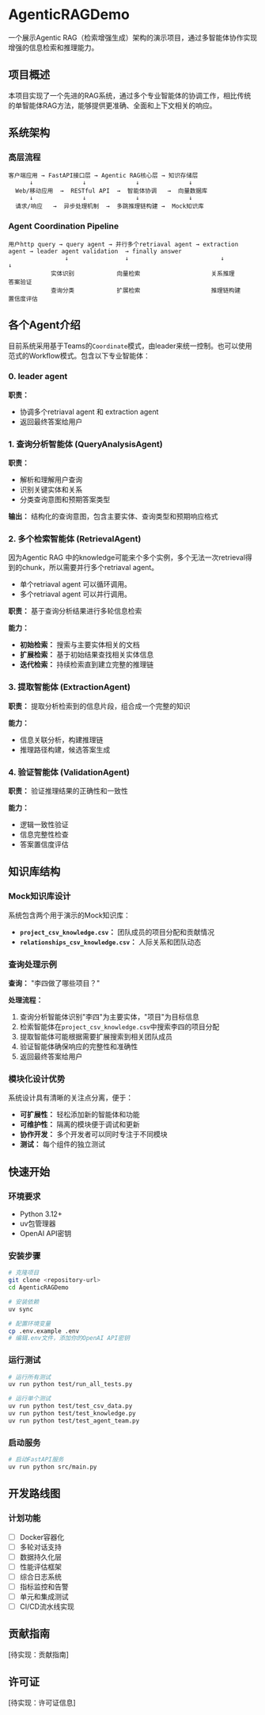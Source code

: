 # AgenticRAGDemo

一个展示Agentic RAG（检索增强生成）架构的演示项目，通过多智能体协作实现增强的信息检索和推理能力。

## 项目概述

本项目实现了一个先进的RAG系统，通过多个专业智能体的协调工作，相比传统的单智能体RAG方法，能够提供更准确、全面和上下文相关的响应。

## 系统架构

### 高层流程

```
客户端应用 → FastAPI接口层 → Agentic RAG核心层 → 知识存储层
      ↓              ↓              ↓              ↓
  Web/移动应用  →  RESTful API  →  智能体协调   →  向量数据库
      ↓              ↓              ↓              ↓
  请求/响应   →  异步处理机制  →  多跳推理链构建 →  Mock知识库
```

### Agent Coordination Pipeline

```
用户http query → query agent → 并行多个retriaval agent → extraction agent → leader agent validation  → finally answer
                ↓                ↓                          ↓                    ↓
            实体识别            向量检索                    关系推理              答案验证
            查询分类            扩展检索                    推理链构建            置信度评估  
```

## 各个Agent介绍

目前系统采用基于Teams的`Coordinate`模式，由leader来统一控制。也可以使用范式的Workflow模式。包含以下专业智能体：

### 0. leader agent
    
**职责：**
- 协调多个retriaval agent 和 extraction agent
- 返回最终答案给用户


### 1. 查询分析智能体 (QueryAnalysisAgent)

**职责：**
- 解析和理解用户查询
- 识别关键实体和关系
- 分类查询意图和预期答案类型

**输出：** 结构化的查询意图，包含主要实体、查询类型和预期响应格式

### 2. 多个检索智能体 (RetrievalAgent)
因为Agentic RAG 中的knowledge可能来个多个实例，多个无法一次retrieval得到的chunk，所以需要并行多个retriaval agent。
- 单个retriaval agent 可以循环调用。
- 多个retriaval agent 可以并行调用。

**职责：** 基于查询分析结果进行多轮信息检索

**能力：**
- **初始检索：** 搜索与主要实体相关的文档
- **扩展检索：** 基于初始结果查找相关实体信息
- **迭代检索：** 持续检索直到建立完整的推理链

### 3. 提取智能体 (ExtractionAgent)

**职责：** 提取分析检索到的信息片段，组合成一个完整的知识

**能力：**
- 信息关联分析，构建推理链
- 推理路径构建，候选答案生成

### 4. 验证智能体 (ValidationAgent)

**职责：** 验证推理结果的正确性和一致性

**能力：**
- 逻辑一致性验证
- 信息完整性检查
- 答案置信度评估

## 知识库结构

### Mock知识库设计

系统包含两个用于演示的Mock知识库：

- **`project_csv_knowledge.csv`：** 团队成员的项目分配和贡献情况
- **`relationships_csv_knowledge.csv`：** 人际关系和团队动态  

### 查询处理示例

**查询：** "李四做了哪些项目？"

**处理流程：**
1. 查询分析智能体识别"李四"为主要实体，"项目"为目标信息
2. 检索智能体在`project_csv_knowledge.csv`中搜索李四的项目分配
3. 提取智能体可能根据需要扩展搜索到相关团队成员
4. 验证智能体确保响应的完整性和准确性
5. 返回最终答案给用户

### 模块化设计优势

系统设计具有清晰的关注点分离，便于：
- **可扩展性：** 轻松添加新的智能体和功能
- **可维护性：** 隔离的模块便于调试和更新
- **协作开发：** 多个开发者可以同时专注于不同模块
- **测试：** 每个组件的独立测试

## 快速开始

### 环境要求
- Python 3.12+
- uv包管理器
- OpenAI API密钥

### 安装步骤
```bash
# 克隆项目
git clone <repository-url>
cd AgenticRAGDemo

# 安装依赖
uv sync

# 配置环境变量
cp .env.example .env
# 编辑.env文件，添加你的OpenAI API密钥
```

### 运行测试
```bash
# 运行所有测试
uv run python test/run_all_tests.py

# 运行单个测试
uv run python test/test_csv_data.py
uv run python test/test_knowledge.py
uv run python test/test_agent_team.py
```

### 启动服务
```bash
# 启动FastAPI服务
uv run python src/main.py
```

## 开发路线图

### 计划功能
- [ ] Docker容器化
- [ ] 多轮对话支持
- [ ] 数据持久化层
- [ ] 性能评估框架
- [ ] 综合日志系统
- [ ] 指标监控和告警
- [ ] 单元和集成测试
- [ ] CI/CD流水线实现

## 贡献指南

[待实现：贡献指南]

## 许可证

[待实现：许可证信息]